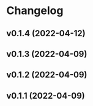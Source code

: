 # Changelog

<!--next-version-placeholder-->

## v0.1.4 (2022-04-12)


## v0.1.3 (2022-04-09)


## v0.1.2 (2022-04-09)


## v0.1.1 (2022-04-09)

